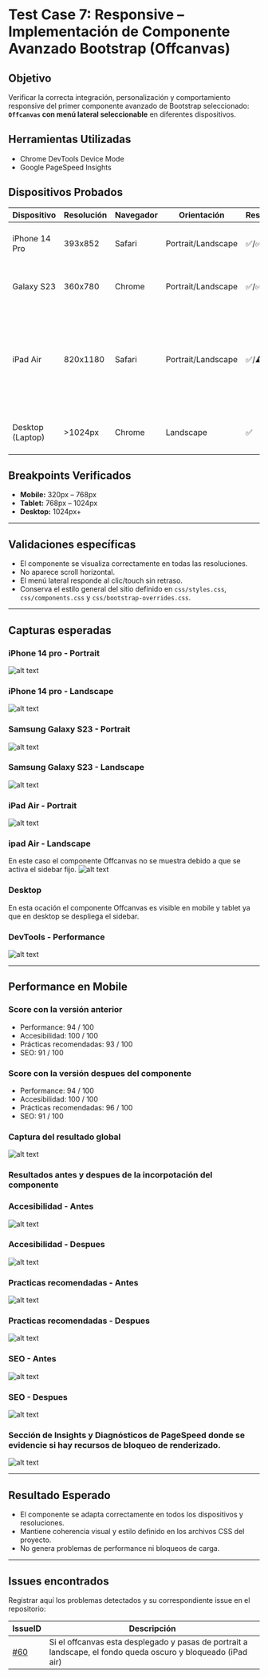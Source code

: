 # Test Case 7: Responsive – Implementación de Componente Avanzado Bootstrap (Offcanvas)

## Objetivo
Verificar la correcta integración, personalización y comportamiento responsive del primer componente avanzado de Bootstrap seleccionado: __`Offcanvas` con menú lateral seleccionable__ en diferentes dispositivos.  

## Herramientas Utilizadas 
- Chrome DevTools Device Mode  
- Google PageSpeed Insights  

## Dispositivos Probados
| Dispositivo       | Resolución | Navegador | Orientación         | Resultado | Detalle |
|-------------------|------------|-----------|---------------------|-----------|---------|
| iPhone 14 Pro     | 393x852    | Safari    | Portrait/Landscape  | ✅/✅ | Visualización correcta en ambas orientaciones |
| Galaxy S23        | 360x780    | Chrome    | Portrait/Landscape  | ✅/✅ | Visualización correcta en ambas orientaciones |
| iPad Air          | 820x1180   | Safari    | Portrait/Landscape  | ✅/⚠️ | Si el offcanvas esta desplegado y pasas de portrait a landscape, el fondo queda oscuro y bloqueado |
| Desktop (Laptop)  | >1024px    | Chrome    | Landscape           | ✅ | El offcanvas se despliega en mobile y tablet |

## Breakpoints Verificados
- **Mobile:** 320px – 768px  
- **Tablet:** 768px – 1024px  
- **Desktop:** 1024px+  

---

## Validaciones específicas
- El componente se visualiza correctamente en todas las resoluciones.  
- No aparece scroll horizontal.  
- El menú lateral responde al clic/touch sin retraso.  
- Conserva el estilo general del sitio definido en `css/styles.css`, `css/components.css` y `css/bootstrap-overrides.css`.  

---

## Capturas esperadas

### iPhone 14 pro - Portrait  
![alt text](../03-testing/imagenes/test-case-7/1-iphone14pro-portrait.png)

### iPhone 14 pro - Landscape  
![alt text](../03-testing/imagenes/test-case-7/2-iphone14pro-landscape.png)

### Samsung Galaxy S23 - Portrait  
![alt text](../03-testing/imagenes/test-case-7/3-samsungS23-portrait.png)

### Samsung Galaxy S23 - Landscape  
![alt text](../03-testing/imagenes/test-case-7/4-samsungS23-landscape.png)

### iPad Air - Portrait  
![alt text](../03-testing/imagenes/test-case-7/5-ipadair-portrait.png)

### ipad Air - Landscape
En este caso el componente Offcanvas no se muestra debido a que se activa el sidebar fijo.
![alt text](../03-testing/imagenes/test-case-7/5.1-ipadair-landscape.png)

### Desktop  
En esta ocación el componente Offcanvas es visible en mobile y tablet ya que en desktop se despliega el sidebar.

### DevTools - Performance
![alt text](../03-testing/imagenes/test-case-7/6-devtools-performance.png)

---

## Performance en Mobile

### Score con la versión anterior
- Performance: 94 / 100  
- Accesibilidad: 100 / 100  
- Prácticas recomendadas: 93 / 100  
- SEO: 91 / 100  

### Score con la versión despues del componente
- Performance: 94 / 100  
- Accesibilidad: 100 / 100  
- Prácticas recomendadas: 96 / 100  
- SEO: 91 / 100 

### Captura del resultado global
![alt text](../03-testing/imagenes/test-case-7/7-pagespeed-resultado-global.png)

### Resultados antes y despues de la incorpotación del componente 

### Accesibilidad - Antes
![alt text](../03-testing/imagenes/test-case-7/8.1-pagespeed-accesibilidad-antes.png)

### Accesibilidad - Despues
![alt text](../03-testing/imagenes/test-case-7/8.2-pagespeed-accesibilidad-despues.png)

### Practicas recomendadas - Antes
![alt text](../03-testing/imagenes/test-case-7/9.1-pagespeed-practicas-recomendadas-antes.png)

### Practicas recomendadas - Despues
![alt text](../03-testing/imagenes/test-case-7/9.2-pagespeed-practicas-recomendadas-despues.png)

### SEO - Antes
![alt text](../03-testing/imagenes/test-case-7/10.1-pagespeed-seo-antes.png)

### SEO - Despues
![alt text](../03-testing/imagenes/test-case-7/10.2-pagespeed-seo-despues.png)


### Sección de Insights y Diagnósticos de PageSpeed donde se evidencie si hay recursos de bloqueo de renderizado.
![alt text](../03-testing/imagenes/test-case-7/11-pagespeed-insigths-diagnstico.png)  

---

## Resultado Esperado
- El componente se adapta correctamente en todos los dispositivos y resoluciones.  
- Mantiene coherencia visual y estilo definido en los archivos CSS del proyecto.  
- No genera problemas de performance ni bloqueos de carga.  

---

## Issues encontrados
Registrar aquí los problemas detectados y su correspondiente issue en el repositorio:  

| IssueID | Descripción |
|---------|-------------|
| [#60](https://github.com/fioremos/simulador-planificacion-financiera/issues/60) | Si el offcanvas esta desplegado y pasas de portrait a landscape, el fondo queda oscuro y bloqueado (iPad air) |

